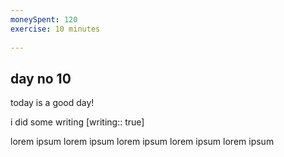 ```yaml
---
moneySpent: 120
exercise: 10 minutes
 
---
```

## day no 10
today is a good day!
 

i did some writing [writing:: true]

lorem ipsum lorem ipsum lorem ipsum lorem ipsum lorem ipsum
